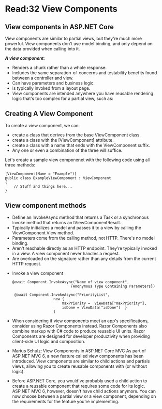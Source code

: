 # Read:32 View Components
## View components in ASP.NET Core
View components are similar to partial views, but they're much more powerful. View components don't use model binding, and only depend on the data provided when calling into it.  

***A view component:***

- Renders a chunk rather than a whole response.
- Includes the same separation-of-concerns and testability benefits found between a controller and view.
- Can have parameters and business logic.
- Is typically invoked from a layout page.
- View components are intended anywhere you have reusable rendering logic that's too complex for a partial view, such as:

## Creating A View Component
To create a view component, we can:

- create a class that derives from the base ViewComponent class.
- create a class with the [ViewComponent] attribute.
- create a class with a name that ends with the ViewComponent suffix.
- Any one or even a combination of the three will suffice.

Let's create a sample view componenet with the following code using all three methods:

```
[ViewComponent(Name = "Example")]
public class ExampleViewComponent : ViewComponent
{
    // Stuff and things here...
}
```

## View component methods

- Define an InvokeAsync method that returns a Task<IViewComponentResult> or a synchronous Invoke method that returns an IViewComponentResult.  
- Typically initializes a model and passes it to a view by calling the ViewComponent.View method.  
- Parameters come from the calling method, not HTTP. There's no model binding.  
- Aren't reachable directly as an HTTP endpoint. They're typically invoked in a view. A view component never handles a request.  
- Are overloaded on the signature rather than any details from the current HTTP request.  

* Invoke a view component
  
  ```
  @await Component.InvokeAsync("Name of view component",
                             {Anonymous Type Containing Parameters})
  ```
 
  ```
   @await Component.InvokeAsync("PriorityList",
                     new { 
                         maxPriority =  ViewData["maxPriority"],
                         isDone = ViewData["isDone"]  }
                     )
  ```


- When considering if view components meet an app's specifications, consider using Razor Components instead. Razor Components also combine markup with C# code to produce reusable UI units. Razor Components are designed for developer productivity when providing client-side UI logic and composition.

- Marius Schulz: View Components in ASP.NET Core MVC
As part of ASP.NET MVC 6, a new feature called view components has been introduced. View components are similar to child actions and partials views, allowing you to create reusable components with (or without logic).

- Before ASP.NET Core, you would've probably used a child action to create a reusable component that requires some code for its logic. ASP.NET MVC 6, however, doesn't have child actions anymore. You can now choose between a partial view or a view component, depending on the requirements for the feature you're implementing.
